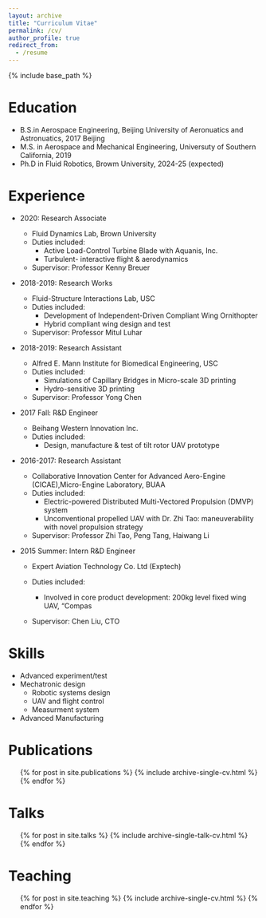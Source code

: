 ```yaml
---
layout: archive
title: "Curriculum Vitae"
permalink: /cv/
author_profile: true
redirect_from:
  - /resume
---
```


{% include base_path %}

Education
======
* B.S.in Aerospace Engineering, Beijing University of Aeronuatics and Astronuatics, 2017 Beijing
* M.S. in Aerospace and Mechanical Engineering, Universuty of Southern California, 2019
* Ph.D in Fluid Robotics, Browm University, 2024-25 (expected)

Experience
======
* 2020: Research Associate
  * Fluid Dynamics Lab, Brown University
  * Duties included: 
    * Active Load-Control Turbine Blade with Aquanis, Inc.
    * Turbulent- interactive flight & aerodynamics
  * Supervisor: Professor Kenny Breuer

* 2018-2019: Research Works
  * Fluid-Structure Interactions Lab, USC
  * Duties included:
    * Development of Independent-Driven Compliant Wing Ornithopter
    * Hybrid compliant wing design and test
  * Supervisor: Professor Mitul Luhar
* 2018-2019: Research Assistant
  * Alfred E. Mann Institute for Biomedical Engineering, USC
  * Duties included:
    * Simulations of Capillary Bridges in Micro-scale 3D printing
    * Hydro-sensitive 3D printing
  * Supervisor: Professor Yong Chen
* 2017 Fall: R&D Engineer
  * Beihang Western Innovation Inc. 
  * Duties included:
    *	Design, manufacture & test of tilt rotor UAV prototype
* 2016-2017: Research Assistant 
  * Collaborative Innovation Center for Advanced Aero-Engine (CICAE),Micro-Engine Laboratory, BUAA 
  * Duties included:
    * Electric-powered Distributed Multi-Vectored Propulsion (DMVP) system
    * Unconventional propelled UAV with Dr. Zhi Tao: maneuverability with novel propulsion strategy
  * Supervisor: Professor Zhi Tao, Peng Tang, Haiwang Li
* 2015 Summer: Intern R&D Engineer        
  * Expert Aviation Technology Co. Ltd (Exptech)
  * Duties included:
    * Involved in core product development: 200kg level fixed wing UAV, “Compas

  * Supervisor: Chen Liu, CTO
  
 
Skills
======
* Advanced experiment/test
* Mechatronic design
  * Robotic systems design
  * UAV and flight control
  * Measurment system
* Advanced Manufacturing

Publications
======
  <ul>{% for post in site.publications %}
   {% include archive-single-cv.html %}
  {% endfor %}</ul>

Talks
======
  <ul>{% for post in site.talks %}
    {% include archive-single-talk-cv.html %}
  {% endfor %}</ul>
  
Teaching
======
  <ul>{% for post in site.teaching %}
    {% include archive-single-cv.html %}
  {% endfor %}</ul>
  
